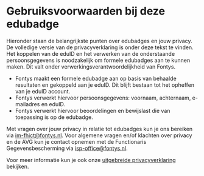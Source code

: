 # Gebruiksvoorwaarden bij deze edubadge
Hieronder staan de belangrijkste punten over edubadges en jouw privacy. De volledige versie van de privacyverklaring is onder deze tekst te vinden. Het koppelen van de eduID en het verwerken van de onderstaande persoonsgegevens is noodzakelijk om formele edubadges aan te kunnen maken. Dit valt onder verwerkingsverantwoordelijkheid van Fontys.

* Fontys maakt een formele edubadge aan op basis van behaalde resultaten en gekoppeld aan je eduID. Dit blijft bestaan tot het opheffen van je eduID account.
* Fontys verwerkt hiervoor persoonsgegevens: voornaam, achternaam, e-mailadres en eduID.
* Fontys verwerkt hiervoor beoordelingen en bewijslast die van toepassing is op de edubadge.

Met vragen over jouw privacy in relatie tot edubadges kun je ons bereiken via [im-fhict@fontys.nl](mailto:im-fhict@fontys.nl). Voor algemene vragen en/of klachten over privacy en de AVG kun je contact opnemen met de Functionaris Gegevensbescherming via [isp-office@fontys.nl](mailto:isp-office@fontys.nl).

Voor meer informatie kun je ook onze [uitgebreide privacyverklaring](LINK) bekijken.
